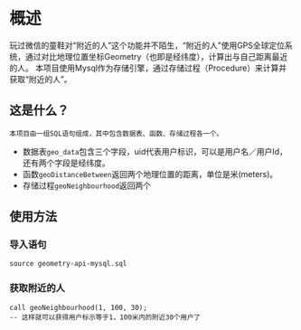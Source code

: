 概述
================
玩过微信的童鞋对“附近的人”这个功能并不陌生，“附近的人”使用GPS全球定位系统，通过对比地理位置坐标Geometry（也即是经纬度），计算出与自己距离最近的人。
本项目使用Mysql作为存储引擎，通过存储过程（Procedure）来计算并获取“附近的人”。

这是什么？
----------------
	本项目由一组SQL语句组成，其中包含数据表、函数、存储过程各一个。
	
*	数据表`geo_data`包含三个字段，uid代表用户标识，可以是用户名／用户Id，还有两个字段是经纬度。
*	函数`geoDistanceBetween`返回两个地理位置的距离，单位是米(meters)。
*	存储过程`geoNeighbourhood`返回两个

使用方法
----------------
### 导入语句
	source geometry-api-mysql.sql

### 获取附近的人
	call geoNeighbourhood(1, 100, 30);
	-- 这样就可以获得用户标示等于1，100米内的附近30个用户了
